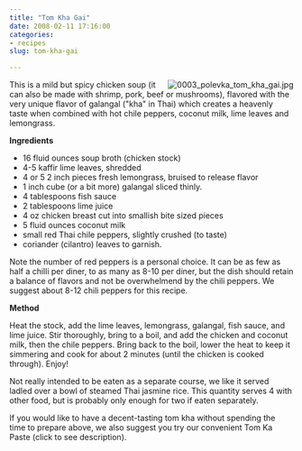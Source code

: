 ```yaml
---
title: "Tom Kha Gai"
date: 2008-02-11 17:16:00
categories:
- recipes
slug: tom-kha-gai

---
```


<a href="/public/uploads/2008/02/0003_polevka_tom_kha_gai.jpg" title="0003_polevka_tom_kha_gai.jpg"><img src="/public/uploads/2008/02/0003_polevka_tom_kha_gai.thumbnail.jpg" alt="0003_polevka_tom_kha_gai.jpg" align="right" /></a>This is a mild but spicy chicken soup (it can also be made with shrimp, pork, beef or mushrooms), flavored with the very unique flavor of galangal ("kha" in Thai) which creates a heavenly taste when combined with hot chile peppers, coconut milk, lime leaves and lemongrass.

<strong>Ingredients</strong>
<ul>
	<li>16 fluid ounces soup broth (chicken stock)</li>
	<li>4-5 kaffir lime leaves, shredded</li>
	<li>4 or 5 2 inch pieces fresh lemongrass, bruised to release flavor</li>
	<li>1 inch cube (or a bit more) galangal sliced thinly.</li>
	<li>4 tablespoons fish sauce</li>
	<li>2 tablespoons lime juice</li>
	<li>4 oz chicken breast cut into smallish bite sized pieces</li>
	<li>5 fluid ounces coconut milk</li>
	<li>small red Thai chile peppers, slightly crushed (to taste)</li>
	<li>coriander (cilantro) leaves to garnish.</li>
</ul>
Note the number of red peppers is a personal choice. It can be as few as half a chilli per diner, to as many as 8-10 per diner, but the dish should retain a balance of flavors and not be overwhelmend by the chili peppers. We suggest about 8-12 chili peppers for this recipe.

<strong>Method</strong>

Heat the stock, add the lime leaves, lemongrass, galangal, fish sauce, and lime juice. Stir thoroughly, bring to a boil, and add the chicken and coconut milk, then the chile peppers. Bring back to the boil, lower the heat to keep it simmering and cook for about 2 minutes (until the chicken is cooked through). Enjoy!

Not really intended to be eaten as a separate course, we like it served ladled over a bowl of steamed Thai jasmine rice. This quantity serves 4 with other food, but is probably only enough for two if eaten separately.

If you would like to have a decent-tasting tom kha without spending the time to prepare above, we also suggest you try our convenient Tom Ka Paste (click to see description).
